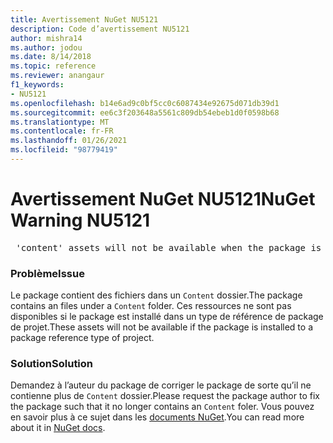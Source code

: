 ```yaml
---
title: Avertissement NuGet NU5121
description: Code d’avertissement NU5121
author: mishra14
ms.author: jodou
ms.date: 8/14/2018
ms.topic: reference
ms.reviewer: anangaur
f1_keywords:
- NU5121
ms.openlocfilehash: b14e6ad9c0bf5cc0c6087434e92675d071db39d1
ms.sourcegitcommit: ee6c3f203648a5561c809db54ebeb1d0f0598b68
ms.translationtype: MT
ms.contentlocale: fr-FR
ms.lasthandoff: 01/26/2021
ms.locfileid: "98779419"
---
```

# <a name="nuget-warning-nu5121"></a><span data-ttu-id="2f648-103">Avertissement NuGet NU5121</span><span class="sxs-lookup"><span data-stu-id="2f648-103">NuGet Warning NU5121</span></span>
<pre> 'content' assets will not be available when the package is installed after the migration.</pre>

### <a name="issue"></a><span data-ttu-id="2f648-104">Problème</span><span class="sxs-lookup"><span data-stu-id="2f648-104">Issue</span></span>

<span data-ttu-id="2f648-105">Le package contient des fichiers dans un `Content` dossier.</span><span class="sxs-lookup"><span data-stu-id="2f648-105">The package contains an files under a `Content` folder.</span></span> <span data-ttu-id="2f648-106">Ces ressources ne sont pas disponibles si le package est installé dans un type de référence de package de projet.</span><span class="sxs-lookup"><span data-stu-id="2f648-106">These assets will not be available if the package is installed to a package reference type of project.</span></span>


### <a name="solution"></a><span data-ttu-id="2f648-107">Solution</span><span class="sxs-lookup"><span data-stu-id="2f648-107">Solution</span></span>

<span data-ttu-id="2f648-108">Demandez à l’auteur du package de corriger le package de sorte qu’il ne contienne plus de `Content` dossier.</span><span class="sxs-lookup"><span data-stu-id="2f648-108">Please request the package author to fix the package such that it no longer contains an `Content` foler.</span></span> <span data-ttu-id="2f648-109">Vous pouvez en savoir plus à ce sujet dans les [documents NuGet](../../consume-packages/migrate-packages-config-to-package-reference.md).</span><span class="sxs-lookup"><span data-stu-id="2f648-109">You can read more about it in [NuGet docs](../../consume-packages/migrate-packages-config-to-package-reference.md).</span></span>
